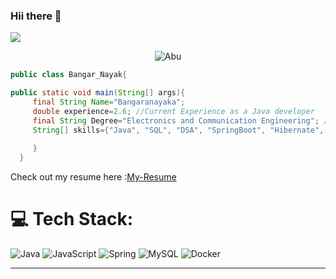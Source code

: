 ###         Hii there 👋
<img 
   src="https://github-readme-stats.vercel.app/api?username=Bnayak123&show_icons=true&theme=tokyonight" 
/>


<p align="center"> <img src="https://komarev.com/ghpvc/?username=f-Bnayak123&color=blue" alt="Abu" /></h1> </p>


```java
public class Bangar_Nayak{

public static void main(String[] args){
     final String Name="Bangaranayaka";
     double experience=2.6; //Current Experience as a Java developer
     final String Degree="Electronics and Communication Engineering"; //passed in the year 2020
     String[] skills={"Java", "SQL", "DSA", "SpringBoot", "Hibernate", "Rest APIs", "Microservices", "React JS", "System Design"};
     
     }
  }
  ```

Check out my resume here :[My-Resume](https://drive.google.com/file/d/17i9qDI51S5U-J0pdBxugzYtXExzlvwoC/view?usp=drivesdk)

# 💻 Tech Stack:
![Java](https://img.shields.io/badge/java-%23ED8B00.svg?style=flat-square&logo=openjdk&logoColor=white) ![JavaScript](https://img.shields.io/badge/javascript-%23323330.svg?style=flat-square&logo=javascript&logoColor=%23F7DF1E) ![Spring](https://img.shields.io/badge/spring-%236DB33F.svg?style=flat-square&logo=spring&logoColor=white) ![MySQL](https://img.shields.io/badge/mysql-%2300000f.svg?style=flat-square&logo=mysql&logoColor=white) ![Docker](https://img.shields.io/badge/docker-%230db7ed.svg?style=flat-square&logo=docker&logoColor=white)

---


<!-- Proudly created with GPRM ( https://gprm.itsvg.in ) -->
